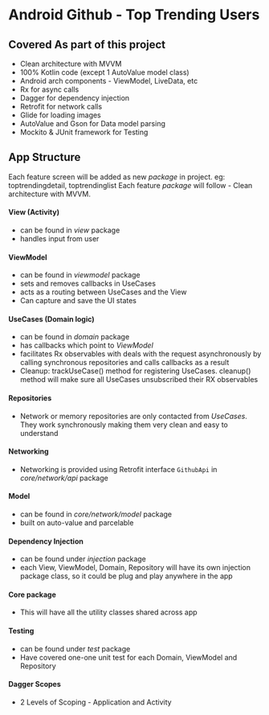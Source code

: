 # Android Github - Top Trending Users

## Covered As part of this project
- Clean architecture with MVVM
- 100% Kotlin code (except 1 AutoValue model class)
- Android arch components - ViewModel, LiveData, etc
- Rx for async calls
- Dagger for dependency injection
- Retrofit for network calls
- Glide for loading images
- AutoValue and Gson for Data model parsing
- Mockito & JUnit framework for Testing

## App Structure
Each feature screen will be added as new *package* in project. eg: toptrendingdetail, toptrendinglist
Each feature *package* will follow - Clean architecture with MVVM.

#### View (Activity)
* can be found in *view* package
* handles input from user

#### ViewModel
* can be found in *viewmodel* package
* sets and removes callbacks in UseCases
* acts as a routing between UseCases and the View
* Can capture and save the UI states

#### UseCases (Domain logic)
* can be found in *domain* package
* has callbacks which point to *ViewModel*
* facilitates Rx observables with deals with the request asynchronously by calling synchronous repositories and calls callbacks as a result
* Cleanup: trackUseCase() method for registering UseCases. cleanup() method will make sure all UseCases unsubscribed their RX observables

#### Repositories
* Network or memory repositories are only contacted from *UseCases*. They work synchronously making them very clean and easy to understand

#### Networking
* Networking is provided using Retrofit interface `GithubApi` in *core/network/api* package

#### Model
* can be found in *core/network/model* package
* built on auto-value and parcelable

#### Dependency Injection
* can be found under *injection* package
* each View, ViewModel, Domain, Repository will have its own injection package class, so it could be plug and play anywhere in the app

#### Core package
* This will have all the utility classes shared across app

#### Testing
* can be found under *test* package
* Have covered one-one unit test for each Domain, ViewModel and Repository


#### Dagger Scopes
* 2 Levels of Scoping - Application and Activity
